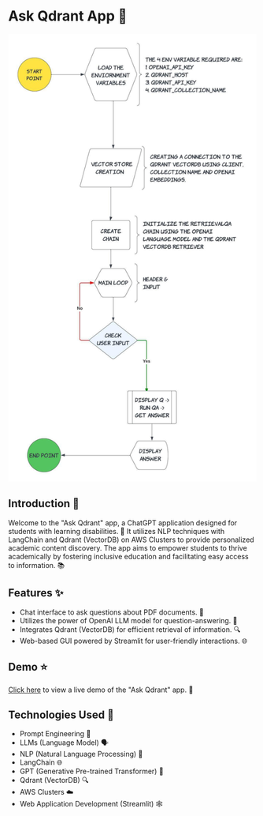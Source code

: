 # Ask Qdrant App :rocket:

![Ask Qdrant App](https://github.com/pvashish/LLM_Qdrant_Cloud/blob/main/LLM_Qdrant_Cloud.jpeg)

## Introduction :scroll:

Welcome to the "Ask Qdrant" app, a ChatGPT application designed for students with learning disabilities. 🚀 It utilizes NLP techniques with LangChain and Qdrant (VectorDB) on AWS Clusters to provide personalized academic content discovery. The app aims to empower students to thrive academically by fostering inclusive education and facilitating easy access to information. 📚

## Features :sparkles:

- Chat interface to ask questions about PDF documents. 💬
- Utilizes the power of OpenAI LLM model for question-answering. 🧠
- Integrates Qdrant (VectorDB) for efficient retrieval of information. 🔍
- Web-based GUI powered by Streamlit for user-friendly interactions. 🌐

## Demo :star:

[Click here](https://your-demo-link.com) to view a live demo of the "Ask Qdrant" app. 🌟

## Technologies Used :wrench:

- Prompt Engineering 📝
- LLMs (Language Model) 🗣️
- NLP (Natural Language Processing) 🧠
- LangChain 🌐
- GPT (Generative Pre-trained Transformer) 🧙
- Qdrant (VectorDB) 🔍
- AWS Clusters ☁️
- Web Application Development (Streamlit) 🕸️
